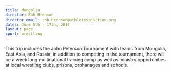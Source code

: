 ```yaml
---
title: Mongolia
director: Rob Bronson
director_email: rob.bronson@athletesinaction.org
dates: June 5th - 17th, 2017
layout: page
sport: wrestling
---
```

This trip includes the John Peterson Tournament with teams from Mongolia, East Asia, and Russia, in addition to competing in the tournament, there will be a week long multinational training camp as well as ministry opportunities at local wrestling clubs, prisons, orphanages and schools.